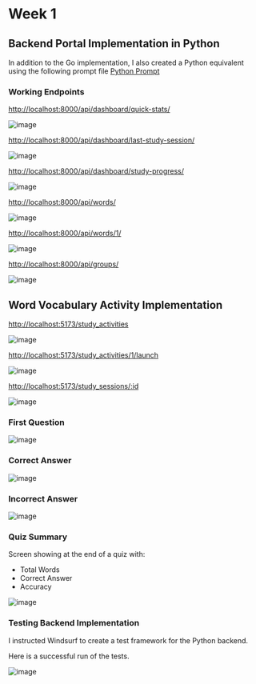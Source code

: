 # Week 1

## Backend Portal Implementation in Python

In addition to the Go implementation, I also created a Python equivalent using the following prompt file [Python Prompt](../lang_portal/backend_python/prompt_python.md)

### Working Endpoints

[http://localhost:8000/api/dashboard/quick-stats/](http://localhost:8000/api/dashboard/quick-stats/)

![image](https://github.com/user-attachments/assets/586eb81e-d5ad-4de3-8773-89934767fde7)

[http://localhost:8000/api/dashboard/last-study-session/](http://localhost:8000/api/dashboard/last-study-session/)

![image](https://github.com/user-attachments/assets/2ff5b4f6-545e-482f-b312-c099622e7068)

[http://localhost:8000/api/dashboard/study-progress/](http://localhost:8000/api/dashboard/study-progress/)

![image](https://github.com/user-attachments/assets/251b5677-3bf9-4a48-bb53-0f8806bdfe3a)

[http://localhost:8000/api/words/](http://localhost:8000/api/words/)

![image](https://github.com/user-attachments/assets/e085ecfa-3e30-4415-a3ec-f8d5b17f218e)

[http://localhost:8000/api/words/1/](http://localhost:8000/api/words/1/)

![image](https://github.com/user-attachments/assets/f769a332-e2cb-4382-a650-c8ed5ebcfd7c)

[http://localhost:8000/api/groups/](http://localhost:8000/api/groups/)

![image](https://github.com/user-attachments/assets/e04bd669-bf10-4064-a2bf-41fb8bff6b61)

## Word Vocabulary Activity Implementation

[http://localhost:5173/study_activities](http://localhost:5173/study_activities)

![image](https://github.com/user-attachments/assets/fa194086-d406-4cda-9710-0558b73ed6aa)

[http://localhost:5173/study_activities/1/launch](http://localhost:5173/study_activities/1/launch)

![image](https://github.com/user-attachments/assets/f3fb6832-91bb-431f-bfe9-956f2fec48a4)

[http://localhost:5173/study_sessions/:id](http://localhost:5173/study_sessions/:id)

![image](https://github.com/user-attachments/assets/512d6abc-037d-4ae5-a9ed-83580ff1dbef)

### First Question

![image](https://github.com/user-attachments/assets/03efaf16-711b-4d57-8b92-5b4ed3f7f685)

### Correct Answer

![image](https://github.com/user-attachments/assets/4ec49a8c-fc5e-46e7-9b02-5bdba2a51f03)

### Incorrect Answer

![image](https://github.com/user-attachments/assets/0a4953f0-eb29-44a0-a1f7-be1d84417ccb)

### Quiz Summary

Screen showing at the end of a quiz with:

- Total Words
- Correct Answer
- Accuracy

![image](https://github.com/user-attachments/assets/cc669eef-82b3-4182-a062-cdd3fdc6a756)

### Testing Backend Implementation

I instructed Windsurf to create a test framework for the Python backend.

Here is a successful run of the tests.

![image](https://github.com/user-attachments/assets/dc8faae9-4c94-474c-b1e3-06292c588bc5)
